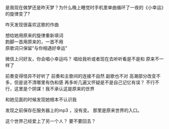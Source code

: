 
是我现在做梦还是昨天梦？为什么晚上睡觉时手机里单曲循环了一夜的《小幸运》的旋律变了?  

咋天发现很喜欢这歌的作曲

想给她用原来的旋律重新填词  
韵脚一首用原来的，一首不用  
原歌词只保留“与你相遇好幸运"

微信上问好友，你会唱小幸运吗？
唱给我听或者现在去听听看是不是和
原来不一样了

前奏变得怪异不好听了
前奏和主歌间的连接不自然
副歌也不对
高潮部分改变不多，但是说不清哪里有伪和感
再多听几遍又怀疑是不是自己记忆有误？
不行不行，这里是个阴谋！我不承认这是原来的世界  


和她见面的时候发现她根本不认识我


发现之前保存在服务器上的mp3 ，没有变。
那里是原来世界的入口。

这个世界己经爱上了另一个人？ 要不要回去？ 







